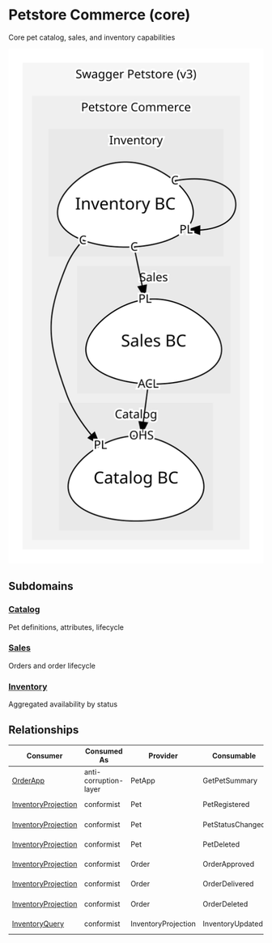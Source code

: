 


# Petstore Commerce (core)
Core pet catalog, sales, and inventory capabilities

![contextmap](./contextmap.svg)

## Subdomains

### [Catalog](subdomains/catalog/index.md)
Pet definitions, attributes, lifecycle


### [Sales](subdomains/sales/index.md)
Orders and order lifecycle


### [Inventory](subdomains/inventory/index.md)
Aggregated availability by status



## Relationships
| Consumer | Consumed As | Provider | Consumable | Provided As |
| --- | --- | --- | --- | --- |
| [OrderApp](subdomains/sales/boundedcontexts/sales_bc/services/order_app/index.md) | anti-corruption-layer | PetApp | GetPetSummary | open-host-service |
| [InventoryProjection](subdomains/inventory/boundedcontexts/inventory_bc/aggregates/inventory_projection/index.md) | conformist | Pet | PetRegistered | published-language |
| [InventoryProjection](subdomains/inventory/boundedcontexts/inventory_bc/aggregates/inventory_projection/index.md) | conformist | Pet | PetStatusChanged | published-language |
| [InventoryProjection](subdomains/inventory/boundedcontexts/inventory_bc/aggregates/inventory_projection/index.md) | conformist | Pet | PetDeleted | published-language |
| [InventoryProjection](subdomains/inventory/boundedcontexts/inventory_bc/aggregates/inventory_projection/index.md) | conformist | Order | OrderApproved | published-language |
| [InventoryProjection](subdomains/inventory/boundedcontexts/inventory_bc/aggregates/inventory_projection/index.md) | conformist | Order | OrderDelivered | published-language |
| [InventoryProjection](subdomains/inventory/boundedcontexts/inventory_bc/aggregates/inventory_projection/index.md) | conformist | Order | OrderDeleted | published-language |
| [InventoryQuery](subdomains/inventory/boundedcontexts/inventory_bc/services/inventory_query/index.md) | conformist | InventoryProjection | InventoryUpdated | published-language |

	

